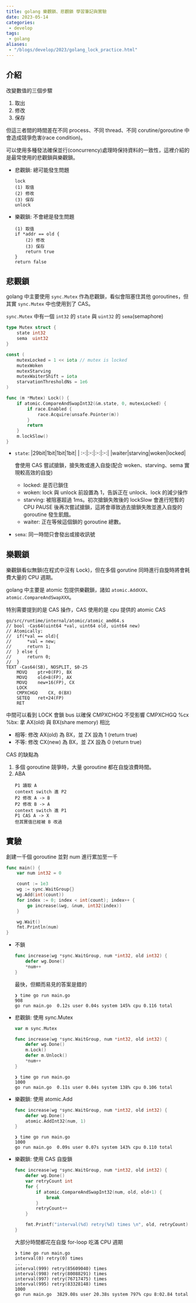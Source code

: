 ```yaml
---
title: golang 樂觀鎖、悲觀鎖 學習筆記與實驗
date: 2023-05-14
categories:
 - develop
tags:
 - golang
aliases:
 - "/blogs/develop/2023/golang_lock_practice.html"
---
```


## 介紹

改變數值的三個步驟
1. 取出
2. 修改
3. 保存

但這三者間的時間差在不同 process、不同 thread、不同 corutine/goroutine 中會造成競爭危害(race condition)。

可以使用多種發法確保並行(concurrency)處理時保持資料的一致性，這裡介紹的是最常使用的悲觀鎖與樂觀鎖。

- 悲觀鎖: 總可能發生問題
    ```
    lock
    (1) 取值
    (2) 修改
    (3) 保存
    unlock
    ```
- 樂觀鎖: 不會總是發生問題
    ```
    (1) 取值
    if *addr == old {
        (2) 修改
        (3) 保存
        return true
    }
    return false
    ```

## 悲觀鎖

golang 中主要使用 `sync.Mutex` 作為悲觀鎖，看似會阻塞住其他 goroutines，但其實 `sync.Mutex` 中也使用到了 CAS。

`sync.Mutex` 中有一個 `int32` 的 `state` 與 `uint32` 的 `sema`(semaphore)

```go
type Mutex struct {
	state int32
	sema  uint32
}

const (
	mutexLocked = 1 << iota // mutex is locked
	mutexWoken
	mutexStarving
	mutexWaiterShift = iota
    starvationThresholdNs = 1e6
)

func (m *Mutex) Lock() {
	if atomic.CompareAndSwapInt32(&m.state, 0, mutexLocked) {
		if race.Enabled {
			race.Acquire(unsafe.Pointer(m))
		}
		return
	}
	m.lockSlow()
}
```

- `state`:
    |29bit|1bit|1bit|1bit|
    | :-:|:-:|:-:|:-:|
    |waiter|starving|woken|locked|

    會使用 CAS 嘗試搶鎖，搶失敗或進入自旋(配合 woken、starving、sema 實現較高效的自旋)
    - locked: 是否已鎖住
    - woken: lock 與 unlock 前設置為 1，告訴正在 unlock、lock 的減少操作
    - starving: 被阻塞超過 1ms。初次搶鎖失敗後的 lockSlow 會進行短暫的 CPU PAUSE 後再次嘗試搶鎖，這將會導致過去搶鎖失敗並進入自旋的 goroutine 發生飢餓。
    - waiter: 正在等候這個鎖的 goroutine 總數。
- `sema`: 同一時間只會發出或接收訊號

## 樂觀鎖

樂觀鎖看似無鎖(在程式中沒有 Lock)，但在多個 gorutine 同時進行自旋時將會耗費大量的 CPU 週期。

golang 中主要是 atomic 包提供樂觀鎖，諸如 `atomic.AddXXX`、`atomic.CompareAndSwapXXX`。

特別需要提到的是 CAS 操作，CAS 使用的是 cpu 提供的 atomic CAS

```assembly
go/src/runtime/internal/atomic/atomic_amd64.s
// bool	·Cas64(uint64 *val, uint64 old, uint64 new)
// Atomically:
//	if(*val == old){
//		*val = new;
//		return 1;
//	} else {
//		return 0;
//	}
TEXT ·Cas64(SB), NOSPLIT, $0-25
	MOVQ	ptr+0(FP), BX
	MOVQ	old+8(FP), AX
	MOVQ	new+16(FP), CX
	LOCK
	CMPXCHGQ	CX, 0(BX)
	SETEQ	ret+24(FP)
	RET
```

中間可以看到 LOCK 會鎖 bus 以確保 CMPXCHGQ 不受影響
CMPXCHGQ %cx %bx:
拿 AX(old) 與 BX(share memory) 相比
- 相等: 修改 AX(old) 為 BX，並 ZX 設為 1 (return true)
- 不等: 修改 CX(new) 為 BX，並 ZX 設為 0 (return true)

CAS 的缺點為
1. 多個 goroutine 競爭時，大量 goroutine 都在自旋浪費時間。
2. ABA
    ```
    P1 讀取 A
    context switch 進 P2
    P2 修改 A -> B
    P2 修改 B -> A
    context switch 進 P1
    P1 CAS A -> X
    但其實值已經被 B 改過
    ```

## 實驗

創建一千個 goroutine 並對 num 進行累加至一千

```go
func main() {
	var num int32 = 0

	count := 1e3
	wg := sync.WaitGroup{}
	wg.Add(int(count))
	for index := 0; index < int(count); index++ {
		go increase(&wg, &num, int32(index))
	}

	wg.Wait()
	fmt.Println(num)
}
```

- 不鎖
    ```go
    func increase(wg *sync.WaitGroup, num *int32, old int32) {
        defer wg.Done()
        *num++
    }    
    ```

    最快，但顯而易見的答案是錯的

    ```shell
    ❯ time go run main.go
    908
    go run main.go  0.12s user 0.04s system 145% cpu 0.116 total
    ```

- 悲觀鎖: 使用 sync.Mutex
    ```go
    var m sync.Mutex

    func increase(wg *sync.WaitGroup, num *int32, old int32) {
        defer wg.Done()
        m.Lock()
        defer m.Unlock()
        *num++
    }
    ```

    ```shell
    ❯ time go run main.go
    1000
    go run main.go  0.11s user 0.04s system 138% cpu 0.106 total
    ```    

- 樂觀鎖: 使用 atomic.Add
    ```go
    func increase(wg *sync.WaitGroup, num *int32, old int32) {
        defer wg.Done()
        atomic.AddInt32(num, 1)
    }
    ```

    ```shell
    ❯ time go run main.go
    1000
    go run main.go  0.09s user 0.07s system 143% cpu 0.110 total
    ```

- 樂觀鎖: 使用 CAS 自旋鎖
    ```go
    func increase(wg *sync.WaitGroup, num *int32, old int32) {
        defer wg.Done()
        var retryCount int
        for {
            if atomic.CompareAndSwapInt32(num, old, old+1) {
                break
            }
            retryCount++
        }

        fmt.Printf("interval(%d) retry(%d) times \n", old, retryCount)
    }
    ```

    大部分時間都花在自旋 for-loop 吃滿 CPU 週期

    ```shell
    ❯ time go run main.go
    interval(0) retry(0) times
    ...
    interval(999) retry(85609040) times
    interval(998) retry(80088291) times 
    interval(997) retry(76717475) times 
    interval(995) retry(83328148) times 
    1000
    go run main.go  3829.08s user 20.38s system 797% cpu 8:02.84 total
    ```
